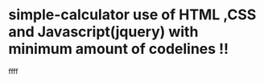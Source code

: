 # simple-calculator use of HTML ,CSS and Javascript(jquery) with minimum amount of codelines !!
ffff
